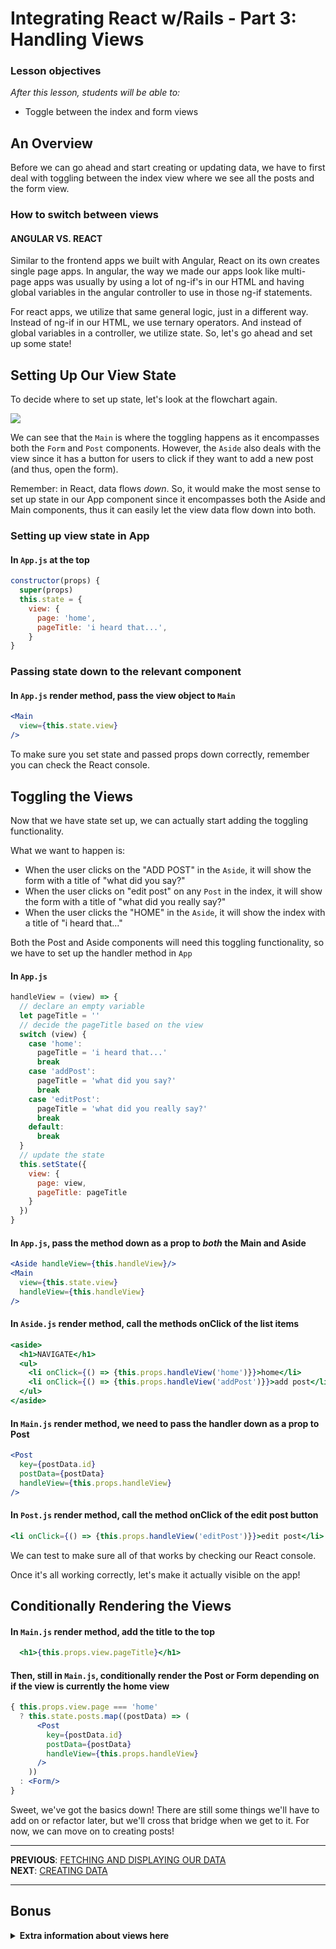# Integrating React w/Rails - Part 3: Handling Views

### Lesson objectives

_After this lesson, students will be able to:_

  - Toggle between the index and form views

## An Overview

Before we can go ahead and start creating or updating data, we have to first deal with toggling between the index view where we see all the posts and the form view.

### How to switch between views

#### ANGULAR VS. REACT

Similar to the frontend apps we built with Angular, React on its own creates single page apps. In angular, the way we made our apps look like multi-page apps was usually by using a lot of ng-if's in our HTML and having global variables in the angular controller to use in those ng-if statements.

For react apps, we utilize that same general logic, just in a different way. Instead of ng-if in our HTML, we use ternary operators. And instead of global variables in a controller, we utilize state. So, let's go ahead and set up some state!

## Setting Up Our View State

To decide where to set up state, let's look at the flowchart again.

![](https://imgur.com/xRdv5TJ.png)

We can see that the `Main` is where the toggling happens as it encompasses both the `Form` and `Post` components. However, the `Aside` also deals with the view since it has a button for users to click if they want to add a new post (and thus, open the form).

Remember: in React, data flows _down_. So, it would make the most sense to set up state in our App component since it encompasses both the Aside and Main components, thus it can easily let the view data flow down into both.

### Setting up view state in App

#### In `App.js` at the top

```js
constructor(props) {
  super(props)
  this.state = {
    view: {
      page: 'home',
      pageTitle: 'i heard that...',
    }
}
```

### Passing state down to the relevant component

#### In `App.js` render method, pass the view object to `Main`

```jsx
<Main
  view={this.state.view}
/>
```

To make sure you set state and passed props down correctly, remember you can check the React console.

## Toggling the Views

Now that we have state set up, we can actually start adding the toggling functionality.

What we want to happen is:

- When the user clicks on the "ADD POST" in the `Aside`, it will show the form with a title of "what did you say?"
- When the user clicks on "edit post" on any `Post` in the index, it will show the form with a title of "what did you really say?"
- When the user clicks the "HOME" in the `Aside`, it will show the index with a title of "i heard that..."

Both the Post and Aside components will need this toggling functionality, so we have to set up the handler method in `App`

#### In `App.js`

```js
handleView = (view) => {
  // declare an empty variable
  let pageTitle = ''
  // decide the pageTitle based on the view
  switch (view) {
    case 'home':
      pageTitle = 'i heard that...'
      break
    case 'addPost':
      pageTitle = 'what did you say?'
      break
    case 'editPost':
      pageTitle = 'what did you really say?'
      break
    default:
      break
  }
  // update the state
  this.setState({
    view: {
      page: view,
      pageTitle: pageTitle
    }
  })
}
```

#### In `App.js`, pass the method down as a prop to _both_ the Main and Aside

```jsx
<Aside handleView={this.handleView}/>
<Main
  view={this.state.view}
  handleView={this.handleView}
/>
```

#### In `Aside.js` render method, call the methods onClick of the list items

```jsx
<aside>
  <h1>NAVIGATE</h1>
  <ul>
    <li onClick={() => {this.props.handleView('home')}}>home</li>
    <li onClick={() => {this.props.handleView('addPost')}}>add post</li>
  </ul>
</aside>
```

#### In `Main.js` render method, we need to pass the handler down as a prop to Post

```jsx
<Post
  key={postData.id}
  postData={postData}
  handleView={this.props.handleView}
/>
```

#### In `Post.js` render method, call the method onClick of the edit post button

```jsx
<li onClick={() => {this.props.handleView('editPost')}}>edit post</li>
```

We can test to make sure all of that works by checking our React console.

Once it's all working correctly, let's make it actually visible on the app!

## Conditionally Rendering the Views

#### In `Main.js` render method, add the title to the top

```jsx
  <h1>{this.props.view.pageTitle}</h1>
```

#### Then, still in `Main.js`, conditionally render the Post or Form depending on if the view is currently the home view

```jsx
{ this.props.view.page === 'home'
  ? this.state.posts.map((postData) => (
      <Post
        key={postData.id}
        postData={postData}
        handleView={this.props.handleView}
      />
    ))
  : <Form/>
}
```

Sweet, we've got the basics down! There are still some things we'll have to add on or refactor later, but we'll cross that bridge when we get to it. For now, we can move on to creating posts!

---

**PREVIOUS**: [FETCHING AND DISPLAYING OUR DATA](2_Fetching_and_Displaying_Data.md) <br/>
**NEXT**: [CREATING DATA](4_Creating_Data.md)

---

## Bonus

<details><summary><strong>Extra information about views here</strong></summary><p>

Another way to handle views and make your app more like a multi-page app with actual different URL's is to use something called [React Router](https://reacttraining.com/react-router/).

It's definitely worth looking into when you have a lot of views, but for the sake of time and because our app is very small and only has 2 views we won't be looking into it during class.

Note that for a _one server build_ like we're doing, it will take some configuration to get React Router to work. You can see an article that deals with that [here](https://hibbard.eu/rails-react-crud-app/)

</p></details>
